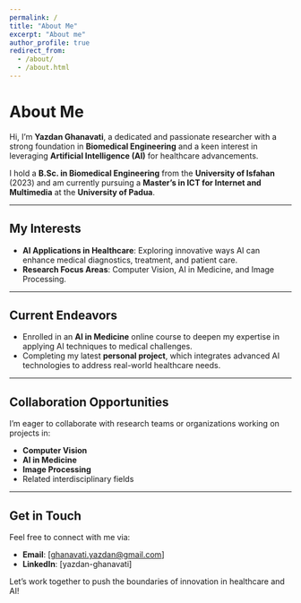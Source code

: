 ```yaml
---
permalink: /
title: "About Me"
excerpt: "About me"
author_profile: true
redirect_from: 
  - /about/
  - /about.html
---
```


# About Me  
Hi, I’m **Yazdan Ghanavati**, a dedicated and passionate researcher with a strong foundation in **Biomedical Engineering** and a keen interest in leveraging **Artificial Intelligence (AI)** for healthcare advancements.  

I hold a **B.Sc. in Biomedical Engineering** from the **University of Isfahan** (2023) and am currently pursuing a **Master’s in ICT for Internet and Multimedia** at the **University of Padua**.  

---

## My Interests  
- **AI Applications in Healthcare**: Exploring innovative ways AI can enhance medical diagnostics, treatment, and patient care.  
- **Research Focus Areas**: Computer Vision, AI in Medicine, and Image Processing.  

---

## Current Endeavors  
- Enrolled in an **AI in Medicine** online course to deepen my expertise in applying AI techniques to medical challenges.  
- Completing my latest **personal project**, which integrates advanced AI technologies to address real-world healthcare needs.  

---

## Collaboration Opportunities  
I’m eager to collaborate with research teams or organizations working on projects in:  
- **Computer Vision**  
- **AI in Medicine**  
- **Image Processing**  
- Related interdisciplinary fields  

---

## Get in Touch  
Feel free to connect with me via:  
- **Email**: [ghanavati.yazdan@gmail.com]  
- **LinkedIn**: [yazdan-ghanavati]  

Let’s work together to push the boundaries of innovation in healthcare and AI!

